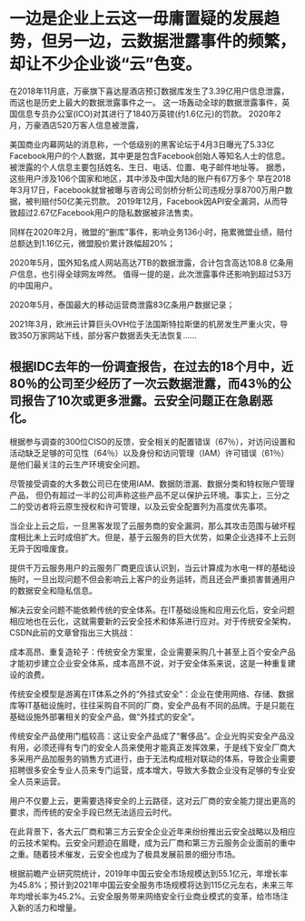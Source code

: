 # 一边是企业上云这一毋庸置疑的发展趋势，但另一边，云数据泄露事件的频繁，却让不少企业谈“云”色变。

在2018年11月底，万豪旗下喜达屋酒店预订数据库发生了3.39亿用户信息泄露，而这也是历史上最大的数据泄露事件之一。
这一场轰动全球的数据泄露事件，英国信息专员办公室(ICO)对其进行了1840万英镑(约1.6亿元)的罚款。
2020年2月，万豪酒店520万客人信息被泄露，

美国商业内幕网站的消息称，一个低级别的黑客论坛于4月3日曝光了5.33亿Facebook用户的个人数据，其中更是包含Facebook创始人等知名人士的信息。
被泄露的个人信息主要包括姓名、生日、电话、位置、电子邮件地址等。
据悉，这些用户涉及106个国家和地区，其中涉及中国大陆的账户有67万多个
早在2018年3月17日，Facebook就曾被曝与咨询公司剑桥分析公司违规分享8700万用户数据，被判赔付50亿美元罚款。
2019年12月，Facebook因API安全漏洞，从而导致超过2.67亿Facebook用户的隐私数据被非法售卖。

同样在2020年2月，微盟的“删库”事件，影响业务136小时，拖累微盟业绩，赔付总额达到1.16亿元，微盟股价累计跌幅超20%；

2020年5月，国外知名成人网站高达7TB的数据泄露，合计包含高达108.8 亿条用户信息，也引得全球网友哗然。
值得一提的是，此次泄露事件还影响到超过53万的中国用户。

2020年5月，泰国最大的移动运营商泄露83亿条用户数据记录；

2021年3月，欧洲云计算巨头OVH位于法国斯特拉斯堡的机房发生严重火灾，导致350万家网站下线，部分客户数据丢失无法恢复......

## 根据IDC去年的一份调查报告，在过去的18个月中，近80％的公司至少经历了一次云数据泄露，而43％的公司报告了10次或更多泄露。云安全问题正在急剧恶化。

根据参与调查的300位CISO的反馈，安全相关的配置错误（67％），对访问设置和活动缺乏足够的可见性（64％）以及身份和访问管理（IAM）许可错误（61％）是他们最关注的云生产环境安全问题。

尽管接受调查的大多数公司已在使用IAM、数据防泄漏、数据分类和特权账户管理产品， 但仍有超过一半的公司声称这些产品不足以保护云环境。事实上，三分之二的受访者将云原生授权和许可管理，以及云安全配置列为高度优先事项。

当企业上云之后，一旦黑客发现了云服务商的安全漏洞，那么其攻击范围与破坏程度相比未上云时成倍扩大。但是，基于云服务的巨大优势，如果企业选择不上云则无异于因噎废食。

提供千万云服务用户的云服务厂商更应该认识到，当云计算成为水电一样的基础设施时，一旦出现问题不但会影响云上客户的业务运转，而且还会严重损害普通用户的数据安全和隐私信息。

解决云安全问题不能依赖传统的安全体系。在IT基础设施和应用云化后，安全问题相应地也在云化，这就需要新的云安全技术和体系进行应对。对于传统安全架构，CSDN此前的文章曾指出三大挑战：

成本高昂、重复造轮子：传统安全方案里，企业需要采购几十甚至上百个安全产品才能初步建立企业安全体系，成本高昂不说，对于安全体系来说，这是一种重复建设的浪费。

传统安全模型是游离在IT体系之外的“外挂式安全”：企业在使用网络、存储、数据库等IT基础设施时，往往采购自不同的厂商，安全产品有不同的品牌。于是只能在基础设施外部署相关的安全产品，做“外挂式的安全”。

传统安全产品使用门槛较高：这让安全产品成了“奢侈品”。企业光购买安全产品没有用，必须还得有专门的安全人员来使用才能真正发挥效果，于是线下安全厂商大多采用产品加服务的销售方式进行，由于无法构成相对联动的体系，导致企业需要招聘很多安全专业人员来专门运营，成本增大，导致大多数企业没有足够的专业安全人员来运营。

用户不仅要上云，更需要选择安全的上云路径，这对云厂商的安全能力提出更高的要求，而传统的安全手段已然无法适应云时代。

在此背景下，各大云厂商和第三方云安全企业近年来纷纷推出云安全战略以及相应的云技术架构。云安全问题迫在眉睫，成为云厂商和第三方云服务企业面前的重中之重。随着技术催发，云安全也成为了极具发展前景的细分市场。

根据前瞻产业研究院统计，2019年中国云安全市场规模达到55.1亿元，年增长率为45.8%；预计到2021年中国云安全服务市场规模将达到115亿元左右，未来三年年均增长率为45.2%。云安全服务带来网络安全行业商业模式的变革，给市场注入新的活力和增量。
